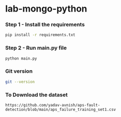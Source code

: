 # lab-mongo-python

<!-- ![image](https://user-images.githubusercontent.com/57321948/196933065-4b16c235-f3b9-4391-9cfe-4affcec87c35.png) -->

### Step 1 - Install the requirements

```bash
pip install -r requirements.txt
```

### Step 2 - Run main.py file

```bash
python main.py
```

### Git version

```bash
git --version
```

### To Download the dataset
```
https://github.com/yadav-avnish/aps-fault-detection/blob/main/aps_failure_training_set1.csv
```

